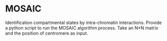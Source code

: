 # MOSAIC
Identification compartmental states by intra-chromatin interactions. Provide a python script to run the MOSAIC algorithm process.
Take an N*N matrix and the position of centromere as input.
